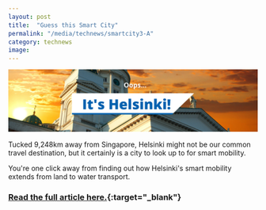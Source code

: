 ```yaml
---
layout: post
title:  "Guess this Smart City"
permalink: "/media/technews/smartcity3-A"
category: technews
image: 
---
```


![Helsinki](/images/technews/Helsinki_wrong.png)

Tucked 9,248km away from Singapore, Helsinki might not be our common travel destination, but it certainly is a city to look up to for smart mobility.

You're one click away from finding out how Helsinki's smart mobility extends from land to water transport.  

### [Read the full article here.](https://www.tech.gov.sg/media/technews/smart-cities-around-the-world-helsinki?utm_source=govtech&utm_medium=edm&utm_campaign=technews){:target="_blank"}
